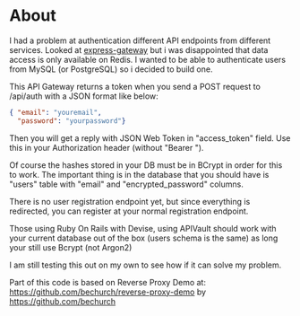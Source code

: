 # About
I had a problem at authentication different API endpoints from different services. Looked at [express-gateway](https://www.express-gateway.io/) but i was disappointed that data access is only available on Redis. I wanted to be able to authenticate users from MySQL (or PostgreSQL) so i decided to build one.

This API Gateway returns a token when you send a POST request to /api/auth with a JSON format like below:

```json
{ "email": "youremail",
  "password": "yourpassword"}
```

Then you will get a reply with JSON Web Token in "access_token" field. Use this in your Authorization header (without "Bearer ").

Of course the hashes stored in your DB must be in BCrypt in order for this to work. The important thing is in the database that you should have is "users" table with "email" and "encrypted_password" columns.

There is no user registration endpoint yet, but since everything is redirected, you can register at your normal registration endpoint.

Those using Ruby On Rails with Devise, using APIVault should work with your current database out of the box (users schema is the same) as long your still use Bcrypt (not Argon2)

I am still testing this out on my own to see how if it can solve my problem.

Part of this code is based on Reverse Proxy Demo at: https://github.com/bechurch/reverse-proxy-demo by https://github.com/bechurch
